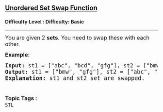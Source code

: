 <h2><a href="https://www.geeksforgeeks.org/problems/unordered-set-swap-function/1?page=4&difficulty=Basic&status=unsolved,attempted&sortBy=accuracy">Unordered Set Swap Function</a></h2><h3>Difficulty Level : Difficulty: Basic</h3><hr><div class="problems_problem_content__Xm_eO"><p><span style="font-size: 18px;">You are given 2&nbsp;<strong>sets</strong>. You need to swap these with each other.</span></p>
<p><span style="font-size: 18px;"><strong>Example:</strong></span></p>
<pre><span style="font-size: 18px;"><strong>Input: </strong>st1 = ["abc", "bcd", "gfg"], st2 = ["bmw", "gfg"]<br><strong>Output: </strong></span><span style="font-size: 14pt;">st1 = ["bmw", "gfg"], st2 = ["abc", "bcd", "gfg"]<br><strong>Explanation: </strong>st1 and st2 set are swapped.<br></span></pre></div><br><p><span style=font-size:18px><strong>Topic Tags : </strong><br><code>STL</code>&nbsp;